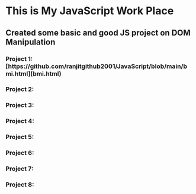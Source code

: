 
<h1>This is My JavaScript Work Place</h1>
<h2>Created some basic and good JS project on DOM Manipulation </h2>
<h3> Project 1:  [https://github.com/ranjitgithub2001/JavaScript/blob/main/bmi.html](bmi.html)</h3>
<h3> Project 2: </h3>
<h3> Project 3: </h3>
<h3> Project 4: </h3>
<h3> Project 5: </h3>
<h3> Project 6: </h3>
<h3> Project 7: </h3>
<h3> Project 8: </h3>

